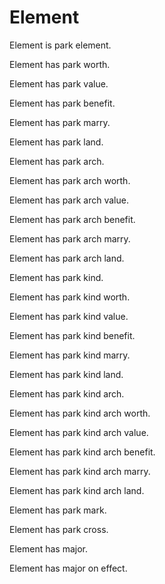 # Element

Element is park element.

Element has park worth.

Element has park value.

Element has park benefit.

Element has park marry.

Element has park land.

Element has park arch.

Element has park arch worth.

Element has park arch value.

Element has park arch benefit.

Element has park arch marry.

Element has park arch land.

Element has park kind.

Element has park kind worth.

Element has park kind value.

Element has park kind benefit.

Element has park kind marry.

Element has park kind land.

Element has park kind arch.

Element has park kind arch worth.

Element has park kind arch value.

Element has park kind arch benefit.

Element has park kind arch marry.

Element has park kind arch land.

Element has park mark.

Element has park cross.

Element has major.

Element has major on effect.